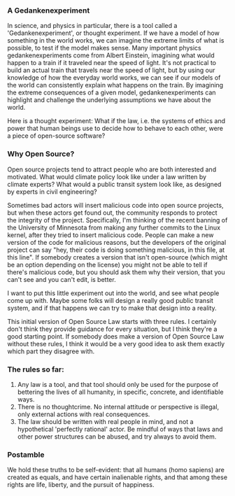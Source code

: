 ### A Gedankenexperiment

In science, and physics in particular, there is a tool called a 'Gedankenexperiment', or thought experiment. If we have a model of how something in the world works, we can imagine the extreme limits of what is possible, to test if the model makes sense. 
Many important physics gedankenexperiments come from Albert Einstein, imagining what would happen to a train if it traveled near the speed of light. It's not practical to build an actual train that travels near the speed of light, but by using our knowledge of how the everyday world works, we can see if our models of the world can consistently explain what happens on the train. 
By imagining the extreme consequences of a given model, gedankenexperiments can highlight and challenge the underlying assumptions we have about the world.

Here is a thought experiment: What if the law, i.e. the systems of ethics and power that human beings use to decide how to behave to each other, were a piece of open-source software? 

### Why Open Source?

Open source projects tend to attract people who are both interested and motivated. What would climate policy look like under a law written by climate experts? What would a public transit system look like, as designed by experts in civil engineering?

Sometimes bad actors will insert malicious code into open source projects, but when these actors get found out, the community responds to protect the integrity of the project. Specifically, I'm thinking of the recent banning of the University of Minnesota from making any further commits to the Linux kernel, after they tried to insert malicious code. 
People can make a new version of the code for malicious reasons, but the developers of the original project can say "hey, their code is doing something malicious, in this file, at this line". If somebody creates a version that isn't open-source (which might be an option depending on the license) you might not be able to tell if there's malicious code, but you should ask them why their version, that you can't see and you can't edit, is better. 

I want to put this little experiment out into the world, and see what people come up with. Maybe some folks will design a really good public transit system, and if that happens we can try to make that design into a reality. 

This initial version of Open Source Law starts with three rules. I certainly don't think they provide guidance for every situation, but I think they're a good starting point. If somebody does make a version of Open Source Law without these rules, I think it would be a very good idea to ask them exactly which part they disagree with. 

### The rules so far:

1. Any law is a tool, and that tool should only be used for the purpose of bettering the lives of all humanity, in specific, concrete, and identifiable ways. 
2. There is no thoughtcrime. No internal attitude or perspective is illegal, only external actions with real consequences. 
3. The law should be written with real people in mind, and not a hypothetical 'perfectly rational' actor. Be mindful of ways that laws and other power structures can be abused, and try always to avoid them. 

### Postamble

We hold these truths to be self-evident: that all humans (homo sapiens) are created as equals, and have certain inalienable rights, and that among these rights are life, liberty, and the pursuit of happiness. 
